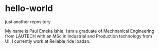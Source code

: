 # hello-world
just another repository


My name is Paul Emeka Ishie. I am a graduate of Mechnanical Engineering from LAUTECH with an MSc in Industrial and Production technology from UI. I currently work at Reliable ride Ibadan.
